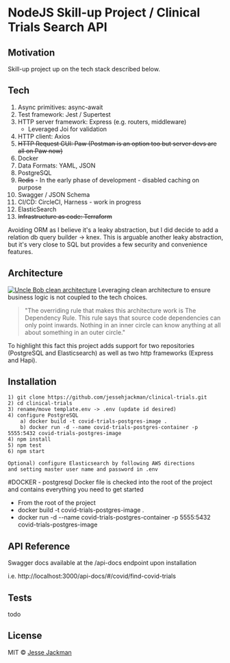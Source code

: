 # NodeJS Skill-up Project / Clinical Trials Search API

## Motivation
Skill-up project up on the tech stack described below.

## Tech
1) Async primitives:  async-await
2) Test framework: Jest / Supertest
3) HTTP server framework: Express (e.g. routers, middleware)
   - Leveraged Joi for validation
4) HTTP client: Axios
5) ~~HTTP Request GUI:  Paw (Postman is an option too but server devs are all on Paw now)~~
6) Docker
7) Data Formats: YAML, JSON
8) PostgreSQL
9) ~~Redis~~ - In the early phase of development - disabled caching on purpose
10) Swagger / JSON Schema
11) CI/CD: CircleCI, Harness - work in progress
12) ElasticSearch
13) ~~Infrastructure as code:  Terraform~~


Avoiding ORM as I believe it's a leaky abstraction, but I did decide to add a relation db query builder -> knex.
This is arguable another leaky abstraction, but it's very close to SQL but provides a few security and convenience features.

## Architecture
[![Uncle Bob clean architecture](https://blog.cleancoder.com/uncle-bob/images/2012-08-13-the-clean-architecture/CleanArchitecture.jpg)](https://blog.cleancoder.com/uncle-bob/2012/08/13/the-clean-architecture.html)
Leveraging clean architecture to ensure business logic is not coupled to the tech choices.
>"The overriding rule that makes this architecture work is The Dependency Rule. This rule says that source code dependencies can only point inwards. Nothing in an inner circle can know anything at all about something in an outer circle."

To highlight this fact this project adds support for two repositories (PostgreSQL and Elasticsearch) as well as two http 
frameworks (Express and Hapi).

## Installation
```
1) git clone https://github.com/jessehjackman/clinical-trials.git
2) cd clinical-trials
3) rename/move template.env -> .env (update id desired) 
4) configure PostgreSQL
    a) docker build -t covid-trials-postgres-image .
    b) docker run -d --name covid-trials-postgres-container -p 5555:5432 covid-trials-postgres-image
4) npm install
5) npm test
6) npm start

Optional) configure Elasticsearch by following AWS directions
and setting master user name and password in .env
```

#DOCKER - postgresql
Docker file is checked into the root of the project and contains everything you need to get started
- From the root of the project
- docker build -t covid-trials-postgres-image .
- docker run -d --name covid-trials-postgres-container -p 5555:5432 covid-trials-postgres-image

## API Reference
Swagger docs available at the /api-docs endpoint upon installation

i.e. http://localhost:3000/api-docs/#/covid/find-covid-trials

## Tests
todo

## License
MIT © [Jesse Jackman]()
